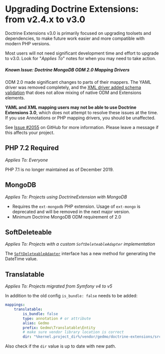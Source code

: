 # Upgrading Doctrine Extensions: from v2.4.x to v3.0

Doctrine Extensions v3.0 is primarily focused on upgrading toolsets and dependencies,
to make future work easier and more compatible with modern PHP versions.

Most users will not need significant development time and effort to upgrade to v3.0.
Look for "_Applies To_" notes for when you may need to take action.

##### Known Issue: Doctrine MongoDB ODM 2.0 Mapping Drivers

ODM 2.0 made significant changes to parts of their mappers. The YAML driver was removed completely, and the
[XML driver added schema validation](https://github.com/doctrine-extensions/DoctrineExtensions/issues/2055) that does
not allow mixing of native ODM and Extensions elements.

**YAML and XML mapping users may not be able to use Doctrine Extensions 3.0**, which does not attempt to resolve
these issues at the time.  If you use Annotations or PHP mapping drivers, you should be unaffected.

See [Issue #2055](https://github.com/doctrine-extensions/DoctrineExtensions/issues/2055) on GitHub for more information.
Please leave a message if this affects your project.

## PHP 7.2 Required

_Applies To: Everyone_

PHP 7.1 is no longer maintained as of December 2019.

## MongoDB

_Applies To: Projects using DoctrineExtension with MongoDB_

- Requires the `ext-mongodb` PHP extension. Usage of `ext-mongo` is deprecated and will be removed in the next major version.
- Minimum Doctrine MongoDB ODM requirement of 2.0

## SoftDeleteable

_Applies To: Projects with a custom `SoftDeleteableAdapter` implementation_

The [`SoftDeleteableAdapter`](/src/SoftDeleteable/Mapping/Event/SoftDeleteableAdapter.php) interface has a new method
for generating the DateTime value.

## Translatable

_Applies To: Projects migrated from Symfony v4 to v5_

In addition to the old config `is_bundle: false` needs to be added:

```yaml
mappings:
    translatable:
        is_bundle: false
        type: annotation # or attribute
        alias: Gedmo
        prefix: Gedmo\Translatable\Entity
        # make sure vendor library location is correct
        dir: "%kernel.project_dir%/vendor/gedmo/doctrine-extensions/src/Translatable/Entity"
```

Also check if the `dir` value is up to date with new path.
